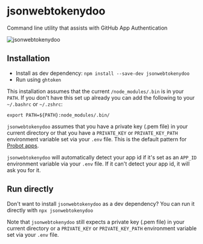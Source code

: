 # jsonwebtokenydoo

Command line utility that assists with GitHub App Authentication

![jsonwebtokenydoo](https://user-images.githubusercontent.com/7718702/39935423-debeff6a-5540-11e8-8f4c-e3a347c415a4.gif)

## Installation

* Install as dev dependency: `npm install --save-dev jsonwebtokenydoo`
* Run using `ghtoken`

This installation assumes that the current `/node_modules/.bin` is in your `PATH`. If you don't have this set up already you can add the following to your `~/.bashrc` or `~/.zshrc`:

```
export PATH=${PATH}:node_modules/.bin/
```

`jsonwebtokenydoo` assumes that you have a private key (.pem file) in your current directory or that you have a `PRIVATE_KEY` or `PRIVATE_KEY_PATH` environment variable set via your `.env` file. This is the default pattern for [Probot apps](https://github.com/probot/probot).

`jsonwebtokenydoo` will automatically detect your app id if it's set as an `APP_ID` environment variable via your `.env` file. If it can't detect your app id, it will ask you for it.

## Run directly

Don't want to install `jsonwebtokenydoo` as a dev dependency?
You can run it directly with `npx jsonwebtokenydoo`

Note that `jsonwebtokenydoo` still expects a private key (.pem file) in your current directory or a `PRIVATE_KEY` or `PRIVATE_KEY_PATH` environment variable set via your `.env` file.
